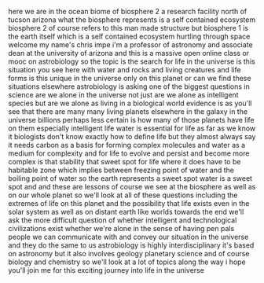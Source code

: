 here we are in the ocean biome of biosphere 2 a research facility north of tucson arizona what the biosphere represents is a self contained ecosystem biosphere 2 of course refers to this man made structure but biosphere 1 is the earth itself which is a self contained ecosystem hurtling through space welcome my name's chris impe i'm a professor of astronomy and associate dean at the university of arizona and this is a massive open online class or mooc on astrobiology so the topic is the search for life in the universe is this situation you see here with water and rocks and living creatures and life forms is this unique in the universe only on this planet or can we find these situations elsewhere astrobiology is asking one of the biggest questions in science are we alone in the universe not just are we alone as intelligent species but are we alone as living in a biological world evidence is as you'll see that there are many many living planets elsewhere in the galaxy in the universe billions perhaps less certain is how many of those planets have life on them especially intelligent life water is essential for life as far as we know it biologists don't know exactly how to define life but they almost always say it needs carbon as a basis for forming complex molecules and water as a medium for complexity and for life to evolve and persist and become more complex is that stability that sweet spot for life where it does have to be habitable zone which implies between freezing point of water and the boiling point of water so the earth represents a sweet spot water is a sweet spot and and these are lessons of course we see at the biosphere as well as on our whole planet so we'll look at all of these questions including the extremes of life on this planet and the possibility that life exists even in the solar system as well as on distant earth like worlds towards the end we'll ask the more difficult question of whether intelligent and technological civilizations exist whether we're alone in the sense of having pen pals people we can communicate with and convey our situation in the universe and they do the same to us astrobiology is highly interdisciplinary it's based on astronomy but it also involves geology planetary science and of course biology and chemistry so we'll look at a lot of topics along the way i hope you'll join me for this exciting journey into life in the universe